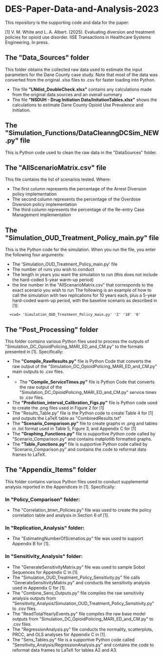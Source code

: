 # DES-Paper-Data-and-Analysis-2023

This repository is the supporting code and data for the paper:

[1] V. M. White and L. A. Albert. (2025). Evaluating diversion and treatment policies for opioid use disorder. IISE Transactions in Healthcare Systems Engineering. In press. 

## The "Data_Sources" folder
This folder obtains the collected raw data used to estimate the input parameters for the Dane County case study. Note that most of the data was converted from the original .xlsx files to .csv for faster loading into Python. 
- The file **"LNdist_DoubleCheck.xlsx"** contains any calculations made from the original data sources and an overall summary
- The file **"NSDUH - Drug Initiation Data/InitationTables.xlsx"** shows the calculations to estimate Dane County Opioid Use Prevalence and Initiation.

## The "Simulation_Functions/DataCleanngDCSim_NEW.py" file
This is Python code used to clean the raw data in the "DataSources" folder.

## The "AllScenarioMatrix.csv" file
This file contains the list of scenarios tested. Where:
- The first column represents the percentage of the Arrest Diversion policy implementation 
- The second column represents the percentage of the Overdose Diversion policy implementation
- The third column represents the percentage of the Re-entry Case Management implementation

## The "Simulation_OUD_Treatment_Policy_main.py" file
This is the Python code for the simulation. When you run the file, you enter the following four arguments:
- The 'Simulation_OUD_Treatment_Policy_main.py' file
- The number of runs you wish to conduct
- The length in years you want the simulation to run (this does not include the hard-coded 5-year warm-up period)
- the line number in the "AllScenarioMatrix.csv" that corresponds to the exact scenario you wish to run
The following is an example of how to call the simulation with two replications for 10 years each, plus a 5-year hard-coded warm-up period, with the baseline scenario as described in [1]:
```
  <cwd> 'Simulation_OUD_Treatment_Policy_main.py' '2' '10' '0'
```
  
## The "Post_Processing" folder
This folder contains various Python files used to process the outputs of "Simulation_DC_OpioidPolicing_MARI_ED_and_CM.py" to the formats presented in [1]. Specifically: 
- The **"Compile_RawResults.py"** file is Python Code that converts the raw output of the "Simulation_DC_OpioidPolicing_MARI_ED_and_CM.py" main outputs to .csv files.
- - The **"Compile_ServiceTimes.py"** file is Python Code that converts the raw output of the "Simulation_DC_OpioidPolicing_MARI_ED_and_CM.py" service times to .csv files.
- The **"Prediction_interval_Calibration_Figs.py"** file is Python code used to create the .png files used in Figure 2 for [1]
- The "Results_Table.py" file is the Python code to create Table 4 for [1] and outputs the LaTeX table as "CombinedResults.txt"
- The **"Scenario_Comparison.py"** file to create graphs in .png and tables in .txt format used in Table 5, Figure 3, and Appendix C for [1]
- The **"Graphing_Functions.py"** file is supportive Python code called by "Scenario_Comparison.py" and contains matplotlib formatted graphs.
- The **"Table_Functions.py"** file is supportive Python code called by "Scenario_Comparison.py" and contains the code to reformat data frames to LaTeX.

## The "Appendix_Items" folder
This folder contains various Python files used to conduct supplemental analysis reported in the Appendices in [1]. Specifically: 
### In "Policy_Comparison" folder:
- The "Correlation_btwn_Policies.py" file was used to create the policy correlation table and analysis in Section 6 of [1].
### In "Replication_Analysis" folder:
- The "EstimatingNumberOfScenatios.py" file was used to support Appendix B for [1].
### In "Sensitivity_Analysis" folder:
- The "GenerateSensitivityMatrix.py" file was used to sample Sobol Sequences for Appendix C in [1].
- The "Simulation_OUD_Treatment_Policy_Sensitivity.py" file calls "GenerateSensitivityMatrix.py" and conducts the sensitivity analysis used in Appendix C for [1].
- The "Combine_Sens_Outputs.py" file compiles the raw sensitivity analysis outputs from "Sensitivity_Analysis/Simulation_OUD_Treatment_Policy_Sensitivity.py" to .csv files.
- The "ReadTotalYearlyEvents.py" file compiles the raw base model outputs from "Simulation_DC_OpioidPolicing_MARI_ED_and_CM.py" to .csv files.
- The "RegressionAnalysis.py" file conducts the normality, scatterplots, PRCC, and OLS analyses for Appendix C in [1].
- The "Sens_Tables.py" file is a supportive Python code called "Sensitivity_Analysis/RegressionAnalysis.py" and contains the code to reformat data frames to LaTeX for tables A2 and A3.

